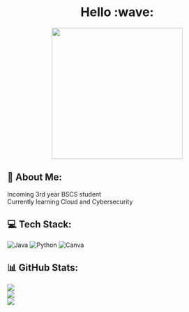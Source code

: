 <h1 align = "center"> Hello :wave:</h1>

<p align="center">
<img src= "https://media.giphy.com/media/6ib6KPmkeAjDTxMxij/giphy.gif?cid=790b761190mmxlok3633ycsyxl1vbgnwsdjxah6f5hd4mv7z&ep=v1_gifs_search&rid=giphy.gif&ct=g" width="300" height="300" />
</p>

## 💫 About Me:
Incoming 3rd year BSCS student<br>Currently learning Cloud and Cybersecurity

## 💻 Tech Stack:
![Java](https://img.shields.io/badge/java-%23ED8B00.svg?style=for-the-badge&logo=openjdk&logoColor=white) ![Python](https://img.shields.io/badge/python-3670A0?style=for-the-badge&logo=python&logoColor=ffdd54) ![Canva](https://img.shields.io/badge/Canva-%2300C4CC.svg?style=for-the-badge&logo=Canva&logoColor=white)
## 📊 GitHub Stats:
![](https://github-readme-stats.vercel.app/api?username=Joyles28&theme=tokyonight&hide_border=false&include_all_commits=false&count_private=false)<br/>
![](https://github-readme-streak-stats.herokuapp.com/?user=Joyles28&theme=tokyonight&hide_border=false)<br/>
![](https://github-readme-stats.vercel.app/api/top-langs/?username=Joyles28&theme=tokyonight&hide_border=false&include_all_commits=false&count_private=false&layout=compact)

<!-- Proudly created with GPRM ( https://gprm.itsvg.in ) -->
